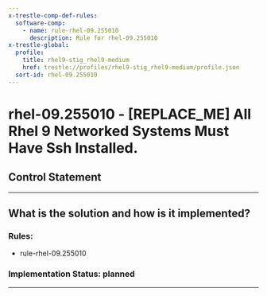 ```yaml
---
x-trestle-comp-def-rules:
  software-comp:
    - name: rule-rhel-09.255010
      description: Rule for rhel-09.255010
x-trestle-global:
  profile:
    title: rhel9-stig_rhel9-medium
    href: trestle://profiles/rhel9-stig_rhel9-medium/profile.json
  sort-id: rhel-09.255010
---
```


# rhel-09.255010 - \[REPLACE_ME\] All Rhel 9 Networked Systems Must Have Ssh Installed.

## Control Statement

______________________________________________________________________

## What is the solution and how is it implemented?

<!-- For implementation status enter one of: implemented, partial, planned, alternative, not-applicable -->

<!-- Note that the list of rules under ### Rules: is read-only and changes will not be captured after assembly to JSON -->

<!-- Add control implementation description here for control: rhel-09.255010 -->

### Rules:

  - rule-rhel-09.255010

### Implementation Status: planned

______________________________________________________________________
